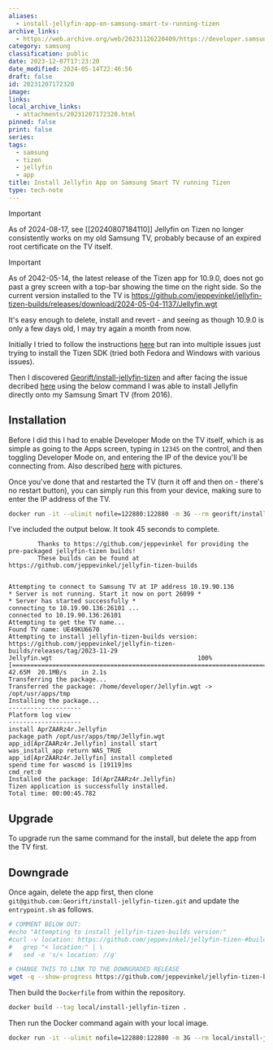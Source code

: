 ```yaml
---
aliases:
  - install-jellyfin-app-on-samsung-smart-tv-running-tizen
archive_links:
  - https://web.archive.org/web/20231126220409/https://developer.samsung.com/smarttv/develop/getting-started/using-sdk/tv-device.html
category: samsung
classification: public
date: 2023-12-07T17:23:20
date_modified: 2024-05-14T22:46:56
draft: false
id: 20231207172320
image: 
links: 
local_archive_links:
  - attachments/20231207172320.html
pinned: false
print: false
series: 
tags:
  - samsung
  - tizen
  - jellyfin
  - app
title: Install Jellyfin App on Samsung Smart TV running Tizen
type: tech-note
---
```


> [!important]
> As of 2024-08-17, see [[20240807184110]] Jellyfin on Tizen no longer consistently works on my old Samsung TV, probably because of an expired root certificate on the TV itself.

> [!important]
> As of 2042-05-14, the latest release of the Tizen app for 10.9.0, does not go past a grey screen with a top-bar showing the time on the right side. So the current version installed to the TV is https://github.com/jeppevinkel/jellyfin-tizen-builds/releases/download/2024-05-04-1137/Jellyfin.wgt
> 
> It's easy enough to delete, install and revert - and seeing as though 10.9.0 is only a few days old, I may try again a month from now.

Initially I tried to follow the instructions [here](https://github.com/jeppevinkel/jellyfin-tizen-builds) but ran into multiple issues just trying to install the Tizen SDK (tried both Fedora and Windows with various issues).

Then I discovered [Georift/install-jellyfin-tizen](https://github.com/Georift/install-jellyfin-tizen) and after facing the issue decribed [here](https://github.com/Georift/install-jellyfin-tizen/issues/9) using the below command I was able to install Jellyfin directly onto my Samsung Smart TV (from 2016).

## Installation

Before I did this I had to enable Developer Mode on the TV itself, which is as simple as going to the Apps screen, typing in `12345` on the control, and then toggling Developer Mode on, and entering the IP of the device you'll be connecting from. Also described [here](https://developer.samsung.com/smarttv/develop/getting-started/using-sdk/tv-device.html#Connecting-the-TV-and-SDK) with pictures.

Once you've done that and restarted the TV (turn it off and then on - there's no restart button), you can simply run this from your device, making sure to enter the IP address of the TV.

```sh
docker run -it --ulimit nofile=122880:122880 -m 3G --rm georift/install-jellyfin-tizen <tv-ip-address>
```

I've included the output below. It took 45 seconds to complete.

```
        Thanks to https://github.com/jeppevinkel for providing the pre-packaged jellyfin-tizen builds!
        These builds can be found at https://github.com/jeppevinkel/jellyfin-tizen-builds


Attempting to connect to Samsung TV at IP address 10.19.90.136
* Server is not running. Start it now on port 26099 *
* Server has started successfully *
connecting to 10.19.90.136:26101 ...
connected to 10.19.90.136:26101
Attempting to get the TV name...
Found TV name: UE49KU6670
Attempting to install jellyfin-tizen-builds version:
https://github.com/jeppevinkel/jellyfin-tizen-builds/releases/tag/2023-11-29
Jellyfin.wgt                                        100%[===================================================================================================================>]  42.65M  20.1MB/s    in 2.1s
Transferring the package...
Transferred the package: /home/developer/Jellyfin.wgt -> /opt/usr/apps/tmp
Installing the package...
--------------------
Platform log view
--------------------
install AprZAARz4r.Jellyfin
package_path /opt/usr/apps/tmp/Jellyfin.wgt
app_id[AprZAARz4r.Jellyfin] install start
was_install_app return WAS_TRUE
app_id[AprZAARz4r.Jellyfin] install completed
spend time for wascmd is [19119]ms
cmd_ret:0
Installed the package: Id(AprZAARz4r.Jellyfin)
Tizen application is successfully installed.
Total time: 00:00:45.782
```

## Upgrade

To upgrade run the same command for the install, but delete the app from the TV first.

## Downgrade

Once again, delete the app first, then clone `git@github.com:Georift/install-jellyfin-tizen.git` and update the `entrypoint.sh` as follows.

```sh
# COMMENT BELOW OUT:
#echo "Attempting to install jellyfin-tizen-builds version:"
#curl -v location: https://github.com/jeppevinkel/jellyfin-tizen-#builds/releases/latest 2>&1 | \
#	grep "< location:" | \
#	sed -e 's/< location: //g'

# CHANGE THIS TO LINK TO THE DOWNGRADED RELEASE
wget -q --show-progress https://github.com/jeppevinkel/jellyfin-tizen-builds/releases/download/2024-05-04-1137/Jellyfin.wgt
```

Then build the `Dockerfile` from within the repository.

```sh
docker build --tag local/install-jellyfin-tizen .
```

Then run the Docker command again with your local image.

```sh
docker run -it --ulimit nofile=122880:122880 -m 3G --rm local/install-jellyfin-tizen <tv-ip-address>
```
